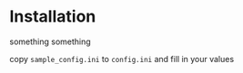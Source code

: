 # Installation
something something

copy `sample_config.ini` to `config.ini` and fill in your values